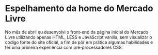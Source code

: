# Espelhamento da home do Mercado Livre

No mês de abril eu desenvolvi o front-end da página inicial do Mercado Livre utilizando apenas HTML, LESS e JavaScript vanilla, sem visualizar o código fonte do site oficial, a fim de pôr em prática algumas habilidades e ter uma primeira experiência com pré-processadores CSS.
